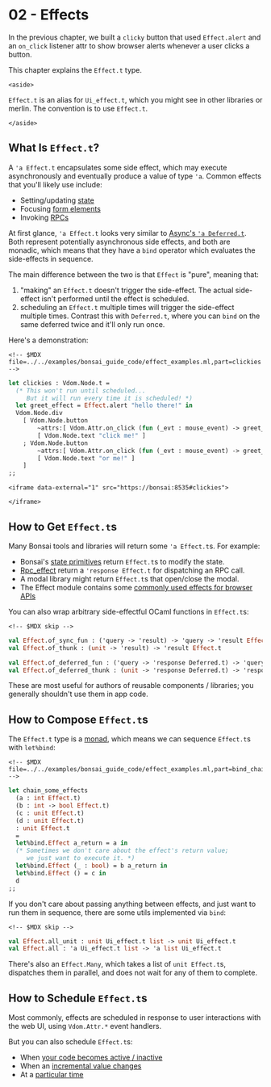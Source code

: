 # 02 - Effects

In the previous chapter, we built a `clicky` button that used
`Effect.alert` and an `on_click` listener attr to show browser alerts
whenever a user clicks a button.

This chapter explains the `Effect.t` type.

```{=html}
<aside>
```
`Effect.t` is an alias for `Ui_effect.t`, which you might see in other
libraries or merlin. The convention is to use `Effect.t`.
```{=html}
</aside>
```
## What Is `Effect.t`?

A `'a Effect.t` encapsulates some side effect, which may execute
asynchronously and eventually produce a value of type `'a`. Common
effects that you'll likely use include:

-   Setting/updating [state](./04-state.mdx)
-   Focusing [form elements](../how_to/forms.mdx)
-   Invoking [RPCs](../how_to/rpcs.mdx)

At first glance, `'a Effect.t` looks very similar to [Async's
`'a Deferred.t`](https://dev.realworldocaml.org/concurrent-programming.html).
Both represent potentially asynchronous side effects, and both are
monadic, which means that they have a `bind` operator which evaluates
the side-effects in sequence.

The main difference between the two is that `Effect` is "pure", meaning
that:

1.  "making" an `Effect.t` doesn't trigger the side-effect. The actual
    side-effect isn't performed until the effect is scheduled.
2.  scheduling an `Effect.t` multiple times will trigger the side-effect
    multiple times. Contrast this with `Deferred.t`, where you can
    `bind` on the same deferred twice and it'll only run once.

Here's a demonstration:

```{=html}
<!-- $MDX file=../../examples/bonsai_guide_code/effect_examples.ml,part=clickies -->
```
``` ocaml
let clickies : Vdom.Node.t =
  (* This won't run until scheduled...
     But it will run every time it is scheduled! *)
  let greet_effect = Effect.alert "hello there!" in
  Vdom.Node.div
    [ Vdom.Node.button
        ~attrs:[ Vdom.Attr.on_click (fun (_evt : mouse_event) -> greet_effect) ]
        [ Vdom.Node.text "click me!" ]
    ; Vdom.Node.button
        ~attrs:[ Vdom.Attr.on_click (fun (_evt : mouse_event) -> greet_effect) ]
        [ Vdom.Node.text "or me!" ]
    ]
;;
```

```{=html}
<iframe data-external="1" src="https://bonsai:8535#clickies">
```
```{=html}
</iframe>
```
## How to Get `Effect.t`s

Many Bonsai tools and libraries will return some `'a Effect.t`s. For
example:

-   Bonsai's [state primitives](./04-state.mdx) return `Effect.t`s to
    modify the state.
-   [Rpc_effect](../how_to/rpcs.mdx) return a `'response Effect.t` for
    dispatching an RPC call.
-   A modal library might return `Effect.t`s that open/close the modal.
-   The Effect module contains some [commonly used effects for browser
    APIs](../how_to/effects_for_browser_apis.mdx)

You can also wrap arbitrary side-effectful OCaml functions in
`Effect.t`s:

```{=html}
<!-- $MDX skip -->
```
``` ocaml
val Effect.of_sync_fun : ('query -> 'result) -> 'query -> 'result Effect.t
val Effect.of_thunk : (unit -> 'result) -> 'result Effect.t

val Effect.of_deferred_fun : ('query -> 'response Deferred.t) -> 'query -> 'response Effect.t
val Effect.of_deferred_thunk : (unit -> 'response Deferred.t) -> 'response Effect.t
```

These are most useful for authors of reusable components / libraries;
you generally shouldn't use them in app code.

## How to Compose `Effect.t`s

The `Effect.t` type is a
[monad](https://builtin.com/software-engineering-perspectives/monads),
which means we can sequence `Effect.t`s with `let%bind`:

```{=html}
<!-- $MDX file=../../examples/bonsai_guide_code/effect_examples.ml,part=bind_chain -->
```
``` ocaml
let chain_some_effects
  (a : int Effect.t)
  (b : int -> bool Effect.t)
  (c : unit Effect.t)
  (d : unit Effect.t)
  : unit Effect.t
  =
  let%bind.Effect a_return = a in
  (* Sometimes we don't care about the effect's return value;
     we just want to execute it. *)
  let%bind.Effect (_ : bool) = b a_return in
  let%bind.Effect () = c in
  d
;;
```

If you don't care about passing anything between effects, and just want
to run them in sequence, there are some utils implemented via `bind`:

```{=html}
<!-- $MDX skip -->
```
``` ocaml
val Effect.all_unit : unit Ui_effect.t list -> unit Ui_effect.t
val Effect.all : 'a Ui_effect.t list -> 'a list Ui_effect.t
```

There's also an `Effect.Many`, which takes a list of `unit Effect.t`s,
dispatches them in parallel, and does not wait for any of them to
complete.

## How to Schedule `Effect.t`s

Most commonly, effects are scheduled in response to user interactions
with the web UI, using `Vdom.Attr.*` event handlers.

But you can also schedule `Effect.t`s:

-   When [your code becomes active / inactive](../how_to/lifecycles.mdx)
-   When an [incremental value
    changes](../how_to/edge_triggered_effects.mdx)
-   At a [particular time](../how_to/time.mdx)
